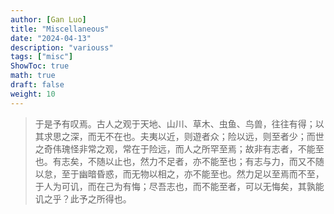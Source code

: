 ```yaml
---
author: [Gan Luo]
title: "Miscellaneous"
date: "2024-04-13"
description: "variouss"
tags: ["misc"]
ShowToc: true
math: true
draft: false
weight: 10
---
```


> 于是予有叹焉。古人之观于天地、山川、草木、虫鱼、鸟兽，往往有得；以其求思之深，而无不在也。夫夷以近，则遊者众；险以远，则至者少；而世之奇伟瑰怪非常之观，常在于险远，而人之所罕至焉；故非有志者，不能至也。有志矣，不随以止也，然力不足者，亦不能至也；有志与力，而又不随以怠，至于幽暗昏惑，而无物以相之，亦不能至也。然力足以至焉而不至，于人为可讥，而在己为有悔；尽吾志也，而不能至者，可以无悔矣，其孰能讥之乎？此予之所得也。